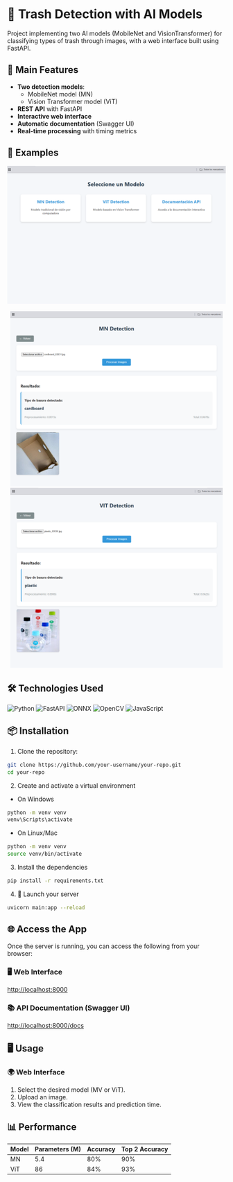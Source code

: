 # 🚀 Trash Detection with AI Models

Project implementing two AI models (MobileNet and VisionTransformer) for classifying types of trash through images, with a web interface built using FastAPI.

## 🌟 Main Features

- **Two detection models**:
  - MobileNet model (MN)
  - Vision Transformer model (ViT)
- **REST API** with FastAPI
- **Interactive web interface**
- **Automatic documentation** (Swagger UI)
- **Real-time processing** with timing metrics

## 📸 Examples

<p align="center">
  <img src="images/home.png" width="1200" />
</p>

<p align="center" float="left">
  <img src="images/mn_detection.png" width="490" />
  <img src="images/vit_detection.png" width="490" />
</p>

## 🛠️ Technologies Used

![Python](https://img.shields.io/badge/Python-3.9-blue?logo=python)
![FastAPI](https://img.shields.io/badge/FastAPI-0.68+-green?logo=fastapi)
![ONNX](https://img.shields.io/badge/ONNX-1.10+-orange?logo=onnx)
![OpenCV](https://img.shields.io/badge/OpenCV-4.5+-red?logo=opencv)
![JavaScript](https://img.shields.io/badge/JavaScript-ES6+-yellow?logo=javascript)

## 📦 Installation

1. Clone the repository:
```bash
git clone https://github.com/your-username/your-repo.git
cd your-repo
```
2. Create and activate a virtual environment
- On Windows
```bash
python -m venv venv
venv\Scripts\activate
```
- On Linux/Mac
```bash
python -m venv venv
source venv/bin/activate
```
3. Install the dependencies
```bash
pip install -r requirements.txt
```
4. 🚀 Launch your server
```bash
uvicorn main:app --reload
```
## 🌐 Access the App

Once the server is running, you can access the following from your browser:

### 🖥️ Web Interface

[http://localhost:8000](http://localhost:8000)

### 📚 API Documentation (Swagger UI)

[http://localhost:8000/docs](http://localhost:8000/docs)

## 🖥️ Usage

### 🌍 Web Interface

1. Select the desired model (MV or ViT).
2. Upload an image.
3. View the classification results and prediction time.

## 📊 Performance

| Model | Parameters (M) | Accuracy | Top 2 Accuracy | 
|-------|----------------|----------|----------------|
| MN    | 5.4            | 80%      | 90%            |
| ViT   | 86             | 84%      | 93%            |
